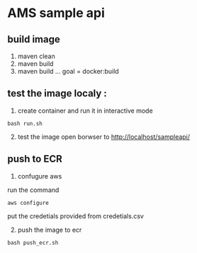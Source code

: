 # AMS sample api 


## build image 
1. maven clean
1. maven build
1. maven build ... goal = docker:build 

## test the image localy : 

1. create container and run it in interactive mode 
```
bash run.sh
```

2. test the image 
open borwser to [http://localhost/sampleapi/](http://localhost/sampleapi/)


## push to ECR

1. confugure aws 

run the command 
```
aws configure 
```
put the credetials provided from credetials.csv

2. push the image to ecr 
```
bash push_ecr.sh
```
